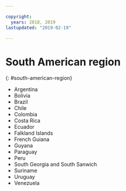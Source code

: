 ```yaml
---

copyright:
  years: 2018, 2019
lastupdated: "2019-02-19"

---
```



# South American region
{: #south-american-region}

* Argentina
* Bolivia
* Brazil
* Chile
* Colombia
* Costa Rica
* Ecuador
* Falkland Islands
* French Guiana
* Guyana
* Paraguay
* Peru
* South Georgia and South Sanwich
* Suriname
* Uruguay
* Venezuela
